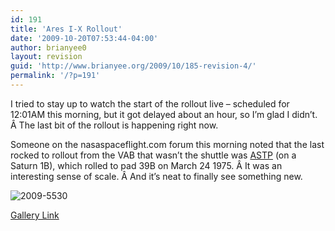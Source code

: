 ```yaml
---
id: 191
title: 'Ares I-X Rollout'
date: '2009-10-20T07:53:44-04:00'
author: brianyee0
layout: revision
guid: 'http://www.brianyee.org/2009/10/185-revision-4/'
permalink: '/?p=191'
---
```


I tried to stay up to watch the start of the rollout live – scheduled for 12:01AM this morning, but it got delayed about an hour, so I’m glad I didn’t. Â The last bit of the rollout is happening right now.

Someone on the nasaspaceflight.com forum this morning noted that the last rocked to rollout from the VAB that wasn’t the shuttle was [ASTP](http://en.wikipedia.org/wiki/Apollo-Soyuz_Test_Project) (on a Saturn 1B), which rolled to pad 39B on March 24 1975. Â It was an interesting sense of scale. Â And it’s neat to finally see something new.

![2009-5530](https://i0.wp.com/www.brianyee.org/wp-content/uploads/2009/10/2009-5530.jpg?resize=267%2C400 "2009-5530")

[Gallery Link](http://www.spaceflightnow.com/ares1x/091020rollout/index2.html)
